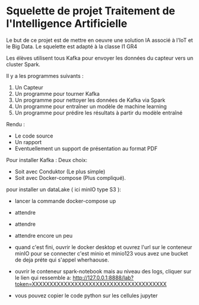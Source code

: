# Squelette de projet Traitement de l'Intelligence Artificielle

Le but de ce projet est de mettre en oeuvre une solution IA associé à l'IoT et le Big Data.
Le squelette est adapté à la classe I1 GR4

Les élèves utilisent tous Kafka pour envoyer les données du capteur vers un cluster Spark.

Il y a les programmes suivants :
1. Un Capteur
2. Un programme pour tourner Kafka
3. Un programme pour nettoyer les données de Kafka via Spark
4. Un programme pour entraîner un modèle de machine learning
5. Un programme pour prédire les résultats à partir du modèle entraîné

Rendu :
- Le code source
- Un rapport
- Eventuellement un support de présentation au format PDF

Pour installer Kafka : Deux choix:
- Soit avec Conduktor (Le plus simple)
- Soit avec Docker-compose (Plus compliqué).

pour installer un dataLake ( ici minIO type S3 ):

 - lancer la commande docker-compose up
 - attendre
 - attendre
 - attendre encore un peu
 - quand c'est fini, ouvrir le docker desktop et ouvrez l'url sur le conteneur minIO
 pour se connecter c'est minio et minio123
 vous avez une bucket de deja préte qui s'appel wherhaouse.
 - ouvrir le conteneur spark-notebook mais au niveau des logs, cliquer sur le lien qui ressemble a:
 http://127.0.0.1:8888/lab?token=XXXXXXXXXXXXXXXXXXXXXXXXXXXXXXXXXXXXXX
 
 - vous pouvez copier le code python sur les cellules jupyter
 
